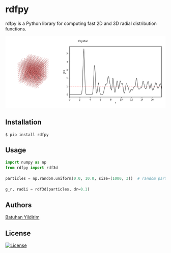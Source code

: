 # rdfpy

rdfpy is a Python library for computing fast 2D and 3D radial distribution functions. 

![Alt text](rdfpy/examples/crystal.png)


## Installation

```shell
$ pip install rdfpy
```

## Usage

```python
import numpy as np
from rdfpy import rdf3d

particles = np.random.uniform(0.0, 10.0, size=(1000, 3))  # random particles in a 10x10x10 box

g_r, radii = rdf3d(particles, dr=0.1)
```

## Authors

[Batuhan Yildirim](http://www.mole.phy.cam.ac.uk/people/by.php)

## License

[![License](http://img.shields.io/:license-mit-blue.svg?style=flat-square)](http://badges.mit-license.org)
